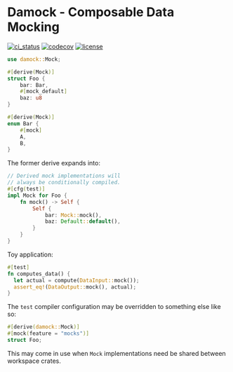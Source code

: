 # Damock - Composable Data Mocking

[![ci_status](https://img.shields.io/github/actions/workflow/status/gibbz00/damock/ci.yaml?style=for-the-badge)](https://github.com/gibbz00/damock/actions/workflows/ci.yaml)
[![codecov](https://img.shields.io/codecov/c/gh/gibbz00/damock?token=5lHDbjv0AQ&style=for-the-badge)](https://codecov.io/gh/gibbz00/damock)
[![license](https://img.shields.io/github/license/gibbz00/damock.svg?style=for-the-badge)](https://github.com/gibbz00/damock/blob/main/LICENSE.md)

```rust
use damock::Mock;

#[derive(Mock)]
struct Foo {
    bar: Bar,
    #[mock_default]
    baz: u8
}

#[derive(Mock)]
enum Bar {
    #[mock]
    A,
    B,
}
```

The former derive expands into:

```rust
// Derived mock implementations will
// always be conditionally compiled.
#[cfg(test)]
impl Mock for Foo {
    fn mock() -> Self {
        Self {
            bar: Mock::mock(),
            baz: Default::default(),
        }
    }
}
```

Toy application:

```rust
#[test]
fn computes_data() {
  let actual = compute(DataInput::mock());
  assert_eq!(DataOutput::mock(), actual);
}
```

The `test` compiler configuration may be overridden to something else like so:

```rust
#[derive(damock::Mock)]
#[mock(feature = "mocks")]
struct Foo;
```

This may come in use when `Mock` implementations need be shared between workspace crates.
